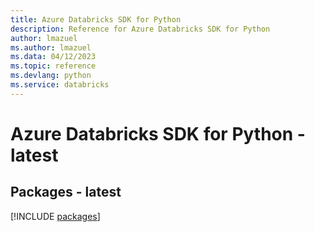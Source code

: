 ```yaml
---
title: Azure Databricks SDK for Python
description: Reference for Azure Databricks SDK for Python
author: lmazuel
ms.author: lmazuel
ms.data: 04/12/2023
ms.topic: reference
ms.devlang: python
ms.service: databricks
---
```

# Azure Databricks SDK for Python - latest
## Packages - latest
[!INCLUDE [packages](databricks-index.md)]